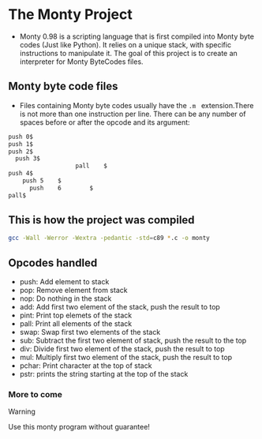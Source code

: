 # The Monty Project

* Monty 0.98 is a scripting language that is first compiled into Monty byte codes (Just like Python). It relies on a unique stack, with specific instructions to manipulate it. The goal of this project is to create an interpreter for Monty ByteCodes files.

## Monty byte code files
* Files containing Monty byte codes usually have the ```.m ``` extension.There is not more than one instruction per line. There can be any number of spaces before or after the opcode and its argument:

```bash
push 0$
push 1$
push 2$
  push 3$
                   pall    $
push 4$
    push 5    $
      push    6        $
pall$
```

## This is how the project was compiled

```bash
gcc -Wall -Werror -Wextra -pedantic -std=c89 *.c -o monty
```
## Opcodes handled
* push: Add element to stack
* pop: Remove element from stack
* nop: Do nothing in the stack
* add: Add first two element of the stack, push the result to top
* pint: Print top elemets of the stack
* pall: Print all elements of the stack
* swap: Swap first two elements of the stack
* sub: Subtract the first two element of stack, push the result to the top
* div: Divide first two element of the stack, push the result to top
* mul: Multiply first two element of the stack, push the result to top
* pchar: Print character at the top of stack
* pstr: prints the string starting at the top of the stack
### More to come

> [!WARNING]
> Use this monty program without guarantee!
